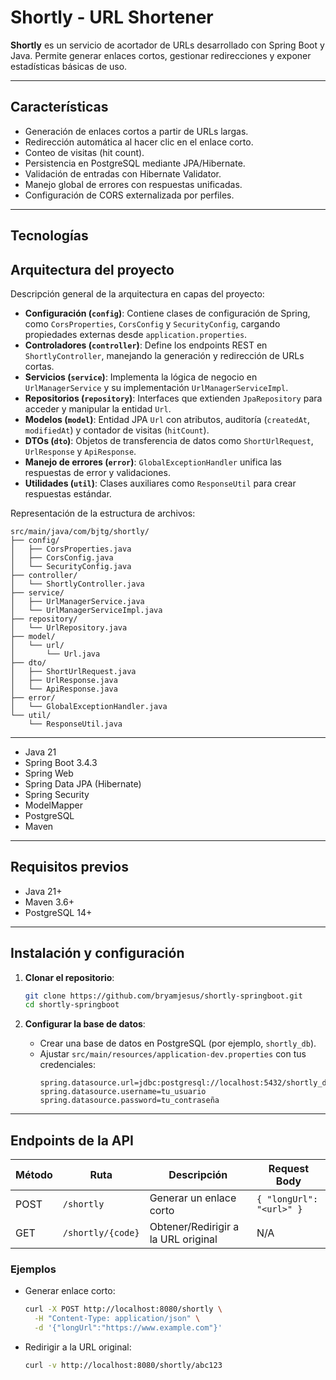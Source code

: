 # Shortly - URL Shortener

**Shortly** es un servicio de acortador de URLs desarrollado con Spring Boot y Java. Permite generar enlaces cortos, gestionar redirecciones y exponer estadísticas básicas de uso.

---

## Características

- Generación de enlaces cortos a partir de URLs largas.
- Redirección automática al hacer clic en el enlace corto.
- Conteo de visitas (hit count).
- Persistencia en PostgreSQL mediante JPA/Hibernate.
- Validación de entradas con Hibernate Validator.
- Manejo global de errores con respuestas unificadas.
- Configuración de CORS externalizada por perfiles.

---

## Tecnologías

## Arquitectura del proyecto

Descripción general de la arquitectura en capas del proyecto:

- **Configuración (`config`)**: Contiene clases de configuración de Spring, como `CorsProperties`, `CorsConfig` y `SecurityConfig`, cargando propiedades externas desde `application.properties`.
- **Controladores (`controller`)**: Define los endpoints REST en `ShortlyController`, manejando la generación y redirección de URLs cortas.
- **Servicios (`service`)**: Implementa la lógica de negocio en `UrlManagerService` y su implementación `UrlManagerServiceImpl`.
- **Repositorios (`repository`)**: Interfaces que extienden `JpaRepository` para acceder y manipular la entidad `Url`.
- **Modelos (`model`)**: Entidad JPA `Url` con atributos, auditoría (`createdAt`, `modifiedAt`) y contador de visitas (`hitCount`).
- **DTOs (`dto`)**: Objetos de transferencia de datos como `ShortUrlRequest`, `UrlResponse` y `ApiResponse`.
- **Manejo de errores (`error`)**: `GlobalExceptionHandler` unifica las respuestas de error y validaciones.
- **Utilidades (`util`)**: Clases auxiliares como `ResponseUtil` para crear respuestas estándar.

Representación de la estructura de archivos:

```
src/main/java/com/bjtg/shortly/
├── config/
│   ├── CorsProperties.java
│   ├── CorsConfig.java
│   └── SecurityConfig.java
├── controller/
│   └── ShortlyController.java
├── service/
│   ├── UrlManagerService.java
│   └── UrlManagerServiceImpl.java
├── repository/
│   └── UrlRepository.java
├── model/
│   └── url/
│       └── Url.java
├── dto/
│   ├── ShortUrlRequest.java
│   ├── UrlResponse.java
│   └── ApiResponse.java
├── error/
│   └── GlobalExceptionHandler.java
└── util/
    └── ResponseUtil.java
```

---

- Java 21
- Spring Boot 3.4.3
- Spring Web
- Spring Data JPA (Hibernate)
- Spring Security
- ModelMapper
- PostgreSQL
- Maven

---

## Requisitos previos

- Java 21+
- Maven 3.6+
- PostgreSQL 14+

---

## Instalación y configuración

1. **Clonar el repositorio**:
   ```bash
   git clone https://github.com/bryamjesus/shortly-springboot.git
   cd shortly-springboot
   ```

2. **Configurar la base de datos**:
    - Crear una base de datos en PostgreSQL (por ejemplo, `shortly_db`).
    - Ajustar `src/main/resources/application-dev.properties` con tus credenciales:
      ```properties
      spring.datasource.url=jdbc:postgresql://localhost:5432/shortly_db
      spring.datasource.username=tu_usuario
      spring.datasource.password=tu_contraseña
      ```

---

## Endpoints de la API

| Método | Ruta                | Descripción                             | Request Body                   |
| ------ | ------------------- | --------------------------------------- | ------------------------------ |
| POST   | `/shortly`          | Generar un enlace corto                 | `{ "longUrl": "<url>" }`    |
| GET    | `/shortly/{code}`   | Obtener/Redirigir a la URL original     | N/A                            |


### Ejemplos

- Generar enlace corto:
  ```bash
  curl -X POST http://localhost:8080/shortly \
    -H "Content-Type: application/json" \
    -d '{"longUrl":"https://www.example.com"}'
  ```

- Redirigir a la URL original:
  ```bash
  curl -v http://localhost:8080/shortly/abc123
  ```
